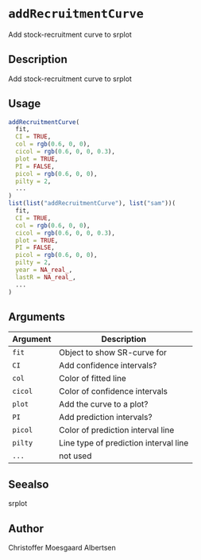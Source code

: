 # `addRecruitmentCurve`

Add stock-recruitment curve to srplot


## Description

Add stock-recruitment curve to srplot


## Usage

```r
addRecruitmentCurve(
  fit,
  CI = TRUE,
  col = rgb(0.6, 0, 0),
  cicol = rgb(0.6, 0, 0, 0.3),
  plot = TRUE,
  PI = FALSE,
  picol = rgb(0.6, 0, 0),
  pilty = 2,
  ...
)
list(list("addRecruitmentCurve"), list("sam"))(
  fit,
  CI = TRUE,
  col = rgb(0.6, 0, 0),
  cicol = rgb(0.6, 0, 0, 0.3),
  plot = TRUE,
  PI = FALSE,
  picol = rgb(0.6, 0, 0),
  pilty = 2,
  year = NA_real_,
  lastR = NA_real_,
  ...
)
```


## Arguments

Argument      |Description
------------- |----------------
`fit`     |     Object to show SR-curve for
`CI`     |     Add confidence intervals?
`col`     |     Color of fitted line
`cicol`     |     Color of confidence intervals
`plot`     |     Add the curve to a plot?
`PI`     |     Add prediction intervals?
`picol`     |     Color of prediction interval line
`pilty`     |     Line type of prediction interval line
`...`     |     not used


## Seealso

srplot


## Author

Christoffer Moesgaard Albertsen


